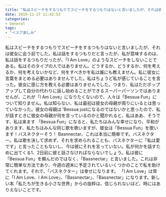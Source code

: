 ```yaml
---
title: "私はスピーチをするつもりでスピーチをするつもりはないと言いましたが、それは彼女に会う前でした。"
date: 2019-11-27 11:42:53
categories:
- General
tags:
- "ベスア楽しみ"
---
```


私はスピーチをするつもりでスピーチをするつもりはないと言いましたが、それは彼女に会う前でした。私は話をするつもりだと言ったが、私が意味するのは、私は話をするつもりだったが、「I Am Love」のようなスピーチをしないことである。私はそのタイプの人ではありません。どうするか、どうするか、何を考えるか、何を考えないかなど、何をすべきかを私は誰にも教えません。私に彼女に言葉をまとめる必要はありませんでした。私はちょうど私が感じていることを言った。彼女に感じ方を教える必要はありませんでした。つまり、私はただポップアップして自分の代わりに話し始めることができるスーパーパーソンではありませんが、これが「I Am Love」になりたくないので、人々は「Bessua Fun」について知りません。私は知らない、私は最初は彼女の母親が周りにいるとは思っていなかった。彼女の母親は ‛Bessua justになるのではないかと思ったので、私が話すときに彼女の母親が何を言っているのかと聞かれると、私は‬ああ、そうです、私は来ます‬ 「Bessua Fun」になると、私たちはみんな幸せになり、平和があります、私たちはみんな同じ歌を歌いますが、彼女は「Bessua Fun」を歌います！バスネクターそう！ Basnnectar、これは本当に簡単です。バスネクター。私は歌を決して求めず、それを求められることも、バスネクターに「私は愛です」と言ったこともないし、今は彼にそれを言っていない。私が何かを話すために出てくる1、2日前に彼と話さなければならないでしょう。私は彼に「Bessua Fun」を頼んだのではなく、「Bassnectar」と言いました。これは非常に簡単な方法であり、今週の週末に予定されているいくつかのことで私を助けてくれます。それで、「バスネクター」は幸せになります。 「I Am Love」は常に「I Am Love、I Am Love」、「Bassnectar」、「Bassnectar」になります。新しい本「私たちが生きる小さな世界」からの抜粋は、信じられないほど、時にはありえないことです。
